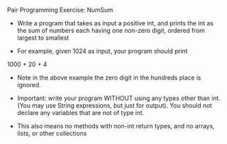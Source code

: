 Pair Programming Exercise: NumSum

* Write a program that takes as input a positive int, and prints the int as the sum 
of numbers each having one non-zero digit, ordered from largest to smallest

* For example, given 1024 as input, your program should print 

1000 + 20 + 4

* Note in the above example the zero digit in the hundreds place is ignored.

* Important: write your program WITHOUT using any types other than int. (You may 
use String expressions, but just for output). You should not declare any variables 
that are not of type int.

* This also means no methods with non-int return types, and no arrays, lists, or 
other collections